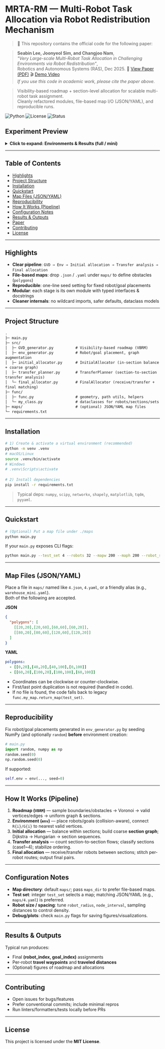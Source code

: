 # MRTA-RM — Multi-Robot Task Allocation via Robot Redistribution Mechanism

> 📄 This repository contains the official code for the following paper:

> **Seabin Lee, Joonyeol Sim, and Changjoo Nam**,  
> *"Very Large-scale Multi-Robot Task Allocation in Challenging Environments via Robot Redistribution"*,  
> Robotics and Autonomous Systems (RAS), Dec 2025. 🔗 [View Paper (PDF)](paper/MRTA_RM.pdf) 🎬 [Demo Video](https://youtu.be/tSPjUtrzA-I?si=UIpyX2zHNFKPx2aw)  
> *If you use this code in academic work, please cite the paper above.*

> Visibility-based roadmap + section-level allocation for scalable multi-robot task assignment.  
> Cleanly refactored modules, file-based map I/O (JSON/YAML), and reproducible runs.

![Python](https://img.shields.io/badge/python-3.9%2B-blue)
![License](https://img.shields.io/badge/license-MIT-green)
![Status](https://img.shields.io/badge/status-active-brightgreen)

## Experiment Preview

<details>
  <summary><strong>Click to expand: Environments & Results (full / mini)</strong></summary>

  <!-- Environments -->
  <h4>Environments</h4>
  <p align="center">
<img src="exp/mini_env.png" alt="Mini environment" width="98%">    
<img src="exp/full_env.png" alt="Full environment" width="98%">
  </p>

  <!-- Results -->
  <h4>Results</h4>
  <p align="center">
<img src="exp/mini_exp_results.png" alt="Mini environment — experimental results" width="98%">    
<img src="exp/full_exp_results.png" alt="Full environment — experimental results" width="98%">
  </p>

</details>

---

## Table of Contents
- [Highlights](#highlights)
- [Project Structure](#project-structure)
- [Installation](#installation)
- [Quickstart](#quickstart)
- [Map Files (JSON/YAML)](#map-files-jsonyaml)
- [Reproducibility](#reproducibility)
- [How It Works (Pipeline)](#how-it-works-pipeline)
- [Configuration Notes](#configuration-notes)
- [Results & Outputs](#results--outputs)
- [Paper](#paper)
- [Contributing](#contributing)
- [License](#license)

---

## Highlights
- **Clear pipeline**: `GVD → Env → Initial allocation → Transfer analysis → Final allocation`
- **File-based maps**: drop `.json` / `.yaml` under `maps/` to define obstacles (`polygons`)
- **Reproducible**: one-line seed setting for fixed robot/goal placements
- **Modular**: each stage is its own module with typed interfaces & docstrings
- **Cleaner internals**: no wildcard imports, safer defaults, dataclass models

---

## Project Structure
```
.
├─ main.py
├─ src/
│  ├─ GVD_generator.py          # Visibility-based roadmap (VBRM)
│  ├─ env_generator.py          # Robot/goal placement, graph augmentation
│  ├─ initial_allocator.py      # InitialAllocator (in-section balance + coarse graph)
│  ├─ transfer_planner.py       # TransferPlanner (section-to-section transfer analysis)
│  └─ final_allocator.py        # FinalAllocator (receive/transfer + final matching)
├─ func/
│  ├─ func.py                   # geometry, path utils, helpers
│  └─ my_class.py               # dataclasses for robots/sections/sets
├─ maps/                        # (optional) JSON/YAML map files
└─ requirements.txt
```

---

## Installation
```bash
# 1) Create & activate a virtual environment (recommended)
python -m venv .venv
# macOS/Linux
source .venv/bin/activate
# Windows
# .venv\Scripts\activate

# 2) Install dependencies
pip install -r requirements.txt
```

> Typical deps: `numpy`, `scipy`, `networkx`, `shapely`, `matplotlib`, `tqdm`, `pyyaml`.

---

## Quickstart
```bash
# (Optional) Put a map file under ./maps
python main.py
```

If your `main.py` exposes CLI flags:
```bash
python main.py --test_set 4 --robots 32 --mapw 200 --maph 200 --robot_size 8
```

---

## Map Files (JSON/YAML)

Place a file in `maps/` named like `4.json`, `4.yaml`, or a friendly alias (e.g., `warehouse_mini.yaml`).  
Both of the following are accepted.

**JSON**
```json
{
  "polygons": [
    [[20,20],[20,60],[60,60],[60,20]],
    [[80,20],[80,60],[120,60],[120,20]]
  ]
}
```

**YAML**
```yaml
polygons:
  - [[0,20],[40,20],[40,100],[0,100]]
  - [[60,20],[100,20],[100,100],[60,100]]
```

- Coordinates can be clockwise or counter-clockwise.  
- First/last point duplication is not required (handled in code).  
- If no file is found, the code falls back to legacy `func.my_map.return_map(test_set)`.

---

## Reproducibility
Fix robot/goal placements generated in `env_generator.py` by seeding NumPy (and optionally `random`) **before** environment creation:
```python
# main.py
import random, numpy as np
random.seed(0)
np.random.seed(0)
```
If supported:
```python
self.env = env(..., seed=0)
```

---

## How It Works (Pipeline)
1. **Roadmap (`VBRM`)** — sample boundaries/obstacles → Voronoi → valid vertices/edges → uniform graph & sections.  
2. **Environment (`env`)** — place robots/goals (collision-aware), connect `R{i}/G{i}` to nearest valid vertices.  
3. **Initial allocation** — balance within sections; build coarse **section graph**; Dijkstra → Hungarian → section sequences.  
4. **Transfer analysis** — count section-to-section flows; classify sections (case1~4); stabilize ordering.  
5. **Final allocation** — receive/transfer robots between sections; stitch per-robot routes; output final pairs.

---

## Configuration Notes
- **Map directory**: default `maps/`; pass `maps_dir` to prefer file-based maps.  
- **Test set**: integer `test_set` selects a map; matching JSON/YAML (e.g., `maps/4.yaml`) is preferred.  
- **Robot size / spacing**: tune `robot_radius`, `node_interval`, sampling distances to control density.  
- **Debug/plots**: check `main.py` flags for saving figures/visualizations.

---

## Results & Outputs
Typical run produces:
- Final **(robot_index, goal_index)** assignments  
- Per-robot **travel waypoints** and **traveled distances**  
- (Optional) figures of roadmap and allocations

---


## Contributing
- Open issues for bugs/features  
- Prefer conventional commits; include minimal repros  
- Run linters/formatters/tests locally before PRs

---

## License
This project is licensed under the **MIT License**.
